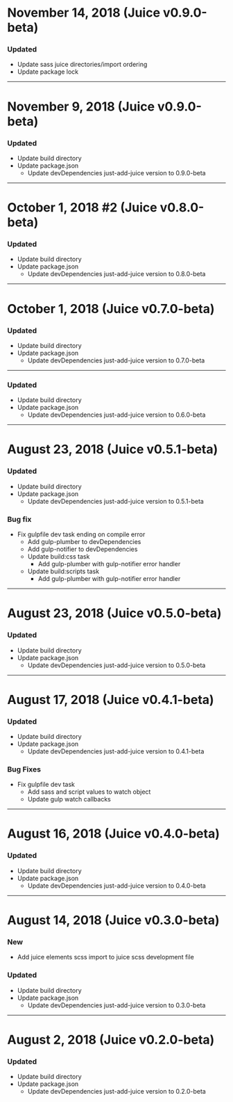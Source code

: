 # November 14, 2018 (Juice v0.9.0-beta)

### Updated
- Update sass juice directories/import ordering
- Update package lock


-----


# November 9, 2018 (Juice v0.9.0-beta)

### Updated
- Update build directory
- Update package.json
    - Update devDependencies just-add-juice version to 0.9.0-beta


-----


# October 1, 2018 #2 (Juice v0.8.0-beta)

### Updated
- Update build directory
- Update package.json
    - Update devDependencies just-add-juice version to 0.8.0-beta


-----


# October 1, 2018 (Juice v0.7.0-beta)

### Updated
- Update build directory
- Update package.json
    - Update devDependencies just-add-juice version to 0.7.0-beta


-----


### Updated
- Update build directory
- Update package.json
    - Update devDependencies just-add-juice version to 0.6.0-beta


-----


# August 23, 2018 (Juice v0.5.1-beta)

### Updated
- Update build directory
- Update package.json
    - Update devDependencies just-add-juice version to 0.5.1-beta

### Bug fix
- Fix gulpfile dev task ending on compile error
    - Add gulp-plumber to devDependencies
    - Add gulp-notifier to devDependencies
    - Update build:css task
        - Add gulp-plumber with gulp-notifier error handler
    - Update build:scripts task
        - Add gulp-plumber with gulp-notifier error handler


-----


# August 23, 2018 (Juice v0.5.0-beta)

### Updated
- Update build directory
- Update package.json
    - Update devDependencies just-add-juice version to 0.5.0-beta


-----


# August 17, 2018 (Juice v0.4.1-beta)

### Updated
- Update build directory
- Update package.json
    - Update devDependencies just-add-juice version to 0.4.1-beta

### Bug Fixes
- Fix gulpfile dev task
    - Add sass and script values to watch object
    - Update gulp watch callbacks


-----


# August 16, 2018 (Juice v0.4.0-beta)

### Updated
- Update build directory
- Update package.json
    - Update devDependencies just-add-juice version to 0.4.0-beta


-----


# August 14, 2018 (Juice v0.3.0-beta)

### New
- Add juice elements scss import to juice scss development file

### Updated
- Update build directory
- Update package.json
    - Update devDependencies just-add-juice version to 0.3.0-beta


-----


# August 2, 2018 (Juice v0.2.0-beta)

### Updated
- Update build directory
- Update package.json
    - Update devDependencies just-add-juice version to 0.2.0-beta
